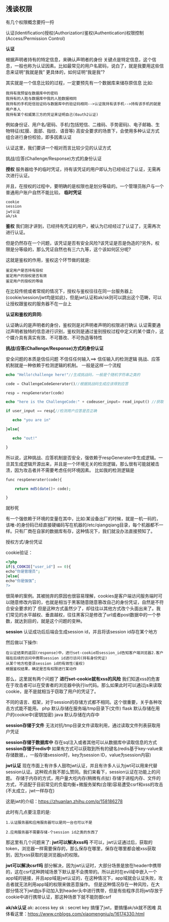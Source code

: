 ## 浅谈权限

有几个权限概念要捋一捋

认证(ldentification)授权(Authorization)鉴权(Authentication)权限控制(Access/Permission Control)

**认证**

根据声明者持有的特定信息，来确认声明者的身份
关键点是特定信息，这个信息，一般也称为认证因素。比如最常见的用户名密码，说白了，就是我要用这些信息来证明“我就是我”
更具体的，如何证明“我是我”?

其实就是一个信息比较的过程，一定要预先有一个数据库来储存原信息
比如:

```
我持有我预留在数据库中的密码
我持有的人脸与数据库中我的人脸数据相同
我持有的手机短信验证码与数据库中的验证码相同-->认证我持有该手机-->持有该手机的就是用户本人
我持有某个权威第三方的凭证来证明自己(0auth2认证)
```

例如身份证、用户名/密码、手机(包括短信、二维码、手势密码)、电子邮箱、生物特征(虹膜、面部、指纹、语音等)
高安全要求的场景下，会使用多种认证方式组合进行身份校验，即多因素认证

认证这里，我们要讲一个相对而言比较少见的认证方式

挑战/应答(Challenge/Response)方式的身份认证

**授权**
服务器给予的临时凭证，持有该凭证的用户即认为已经经过了认证，无需再次进行认证。

并且，在授权的过程中，要明确的是权限也是划分等级的。一个管理员账户与一个普通用户账户自然不能比较。
**临时凭证**

```
cookie
session
jwt认证
ak/sk
```

**鉴权**
我们刚才讲到，已经持有凭证的用户，被认为已经经过了认证了，无需再次进行认证。

但是仍然存在一个问题，该凭证是否有安全风险?该凭证是否是伪造的?另外，权限是分等级的，那么凭证自然也有三六九等，这个该如何区分呢?

这就是鉴权的作用，鉴权这个环节做的就是:

```
鉴定用户是否持有授权
鉴定用户的授权是否有效
鉴定用户的授权的等级
```

在比较传统或者常规的情况下，授权与鉴权往往在同一台服务器上(cookie/session/jwt均是如此)，但是jwt认证和ak/sk则可以跳出这个范畴，可以让授权跟鉴权的服务器不在一台上

**认证和鉴权的异同:**

认证确认的是声明者的身份，鉴权则是对声明者声明的权限进行确认
认证需要通过声明者独特的信息进行识别，鉴权则是通过鉴别授权过程中定义的某个媒介，这个媒介具有真实有效、不可篡改、不可伪造等特性

**挑战/应答(Challenge/Response)方式的身份认证**

安全问题的本质是信任问题
不信任任何输入==> 信任输入的检测逻辑
挑战、应答机制就是一种依赖于检测逻辑的机制。
一般是这样一个流程

```php
echo "Hello!challenge here!"//生成挑战码，一般是个随机字符串之类的

code = ChallengeCodeGenerater()//根据挑战码生成应该得到应答

resp = respGenerater(code)

echo "here is the ChallengeCode:" + codeuser_input= read_input() //获取用户应答

if user_input == resp{//检测用户应答是否正确

​	echo "you are in"

}else{

​	echo "out!"

}
```

所以说，这种挑战、应答机制是否安全，强依赖于respGenerater中生成逻辑。一旦其生成逻辑开源出来，并且是一个环境无关的检测逻辑，那么很有可能就被击溃，因为攻击者并不需要考虑任何环境因素。
比如我的检测逻辑是

```php
func respGenerater(code){

	return md5(date()+ code);

}
```

就秒死

有一个强依赖于环境的变量在其中，比如:某设备出厂的时候，就是一机一码的，该唯-的身份码已经直接硬编码写在机器的/etc/qiangqiang目录，每个机器都不一样。只有厂商在自家的数据库有存，这种情况下，我们就没办法直接预知了。

授权方式/身份凭证

cookie验证：

```php
<?php
if($_CO0KIE["user_id"] == 0){
echo"你是管理员";
}else{
echo"你是强强”;
?>
```

很简单的案例。其被抛弃的原因也很容易理解，cookies是客户端访问服务端时可以随意修改内容的，也就是相当于黑客随意随意篡改自己的身份凭证，自然是不符合安全要求的了
但是这种方式虽然少了，却往往以其他方式改个头面出来了。我们常见的水平越权、垂直越权，往往黑客只是修改了url或者post数据中的一个参数，就达到目的，就是这个问题的变种。

**session**
认证成功后后端会生成session id，并且将该session id存在某个地方

然后做以下操作:

```
在认证结束的返回(response)中，进行set-cookie将session_id告知客户端浏览器2.客户端在后续的访问中携带session id进行访问(持有身份凭证)
从某个地方检查该session id的有效性(鉴权)
根据鉴权结果，确定是否有权限进行某动作
```

那么，这里就有两个问题了
**进行set-cookie就有xss的风险**
我们知道xss的危害在于攻击者可以在受害者的浏览器中执行is代码。那么如果此时可以通过js来读取cookie，是不是就相当于窃取了用户的凭证了。

不同的语言、框架，对于session的存储方式都不相同。这个很重要，关乎各种攻击方式能不能用。
php
默认存储在服务端/tmp目录下(文件)
flask
默认存储在用户的cookie中(密钥加密)
java
默认存储在内存中

**session存储于文件**
无法对抗/tmp目录文件读取利用，通过读取文件列表获取用户凭证

**session存储于数据库中**
存在sql注入或者其他可以从数据库中读取信息的方式
**session存储于redis中**
如果有方式可以获取到所有的键名(redis基于key-value来存储数据，，一般存储session时，key为session lD，value为session内容)

**jwt认证**
现在市面上有许多人鼓吹jwt认证，并且有许多人认为jwt可以用来代替session认证。这种观点我不那么赞同。我们来看下，session认证在功能上的问题。
存储于内存的方式，用户量大吃内存(稍微有点扯)
存储于进程内存、文件的方式，不适配于目前常见的负载均衡+微服务架构(合理)容易遭受csrf和xss的攻击(不太成立，jwt一样存在)

这是jwt的介绍：https://zhuanlan.zhihu.com/p/158186278

此时有几点要注意的是:

```
1.认证服务器和应用服务器可以是同一台也可以不是

2.应用服务器不需要存储-个session id之类的东西了
```

那这里有几个问题来了:
**jwt可以解决xss吗**
不可以，jwt认证通过后，获取的token，浏览器一样需要保存的，那么保存在哪里，保存在哪里都会被xss获取到，因为xss获取的是浏览器js的权限。

**jwt可以解决csrf吗**
部分解决，因为jwt认证时，大部分场景是放在header中携带的，这在csrf这种跨域场景下默认是不会携带的。所以此时在evil域中嵌入一个app域的链接，并且app域是jwt认证的，在这种情况下，app域就会认证失败，攻击者就无法利用app域的权限来做恶意操作。
但是这种情况存在一种风险，在大部分情况下jwt由js手动加入到header头中进行携带，但是有些程序员将jwt存放于cookie中进行携带认证，那这种场景下就不能防御csrf

**ak/sk认证**
ak: access key
sk : secret key
搞懂了jwt，要搞懂ak/sk就不困难
具体看这里：https://www.cnblogs.com/xiaomengniu/p/16174330.html